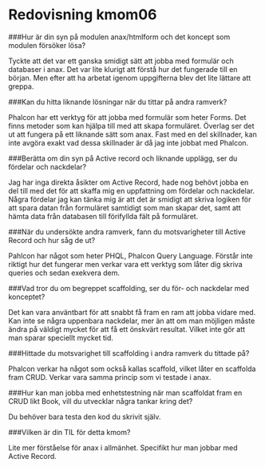 ---
---
Redovisning kmom06
=========================


###Hur är din syn på modulen anax/htmlform och det koncept som modulen försöker lösa?

Tyckte att det var ett ganska smidigt sätt att jobba med formulär och databaser i anax. Det var lite klurigt att förstå hur det fungerade till en början. Men efter att ha arbetat igenom uppgifterna blev det lite lättare att greppa.

###Kan du hitta liknande lösningar när du tittar på andra ramverk?

Phalcon har ett verktyg för att jobba med formulär som heter Forms. Det finns metoder som kan hjälpa till med att skapa formuläret.
Överlag ser det ut att fungera på ett liknande sätt som anax.
Fast med en del skillnader, kan inte avgöra exakt vad dessa skillnader är då jag inte jobbat med Phalcon.

###Berätta om din syn på Active record och liknande upplägg, ser du fördelar och nackdelar?

Jag har inga direkta åsikter om Active Record, hade nog behövt jobba en del till med det för att skaffa mig en uppfattning om fördelar och nackdelar.
Några fördelar jag kan tänka mig är att det är smidigt att skriva logiken för att spara datan från formuläret samtidigt som man skapar det, samt att hämta data från databasen till förifyllda fält på formuläret. 

###När du undersökte andra ramverk, fann du motsvarigheter till Active Record och hur såg de ut?

Pahlcon har något som heter PHQL, Phalcon Query Language. Förstår inte riktigt hur det fungerar men verkar vara ett verktyg som låter dig skriva queries och sedan exekvera dem.

###Vad tror du om begreppet scaffolding, ser du för- och nackdelar med konceptet?

Det kan vara använtbart för att snabbt få fram en ram att jobba vidare med. Kan inte se några uppenbara nackdelar, mer än att om man möjligen måste ändra på väldigt mycket för att få ett önskvärt resultat. Vilket inte gör att man sparar speciellt mycket tid. 

###Hittade du motsvarighet till scaffolding i andra ramverk du tittade på?

Phalcon verkar ha något som också kallas scaffold, vilket låter en scaffolda fram CRUD.
Verkar vara samma princip som vi testade i anax.

###Hur kan man jobba med enhetstestning när man scaffoldat fram en CRUD likt Book, vill du utvecklar några tankar kring det?

Du behöver bara testa den kod du skrivit själv.

###Vilken är din TIL för detta kmom?

Lite mer förståelse för anax i allmänhet. Specifikt hur man jobbar med Active Record. 